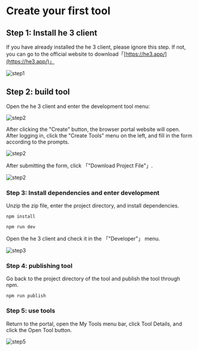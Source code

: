 # Create your first tool

## Step 1: Install he 3 client

If you have already installed the he 3 client, please ignore this step. If not, you can go to the official website to download「[https://he3.app/](https://he3.app/)」

![step1](/guide/1-1.png)

## Step 2: build tool

Open the he 3 client and enter the development tool menu:

![step2](/guide/1.png)

After clicking the "Create" button, the browser portal website will open. After logging in, click the "Create Tools" menu on the left, and fill in the form according to the prompts.

![step2](/guide/2.png)

After submitting the form, click 「"Download Project File"」.

![step2](/guide/3.png)

### Step 3: Install dependencies and enter development

Unzip the zip file, enter the project directory, and install dependencies.

```shell
npm install

npm run dev
```

Open the he 3 client and check it in the 「"Developer"」 menu.

![step3](/guide/1-2.png)

### Step 4: publishing tool

Go back to the project directory of the tool and publish the tool through npm.

```shell
npm run publish
```

### Step 5: use tools

Return to the portal, open the My Tools menu bar, click Tool Details, and click the Open Tool button.

![step5](/guide/use-tools.png)
